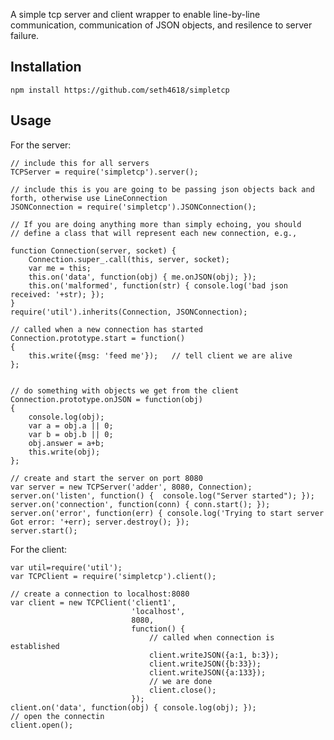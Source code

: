A simple tcp server and client wrapper to enable line-by-line
communication, communication of JSON objects, and resilence to server
failure.

## Installation

    npm install https://github.com/seth4618/simpletcp

## Usage

For the server:

    // include this for all servers
    TCPServer = require('simpletcp').server();

    // include this is you are going to be passing json objects back and forth, otherwise use LineConnection
    JSONConnection = require('simpletcp').JSONConnection();

    // If you are doing anything more than simply echoing, you should
    // define a class that will represent each new connection, e.g.,

    function Connection(server, socket) {
        Connection.super_.call(this, server, socket);
        var me = this;
        this.on('data', function(obj) { me.onJSON(obj); });
        this.on('malformed', function(str) { console.log('bad json received: '+str); });
    }
    require('util').inherits(Connection, JSONConnection);

    // called when a new connection has started
    Connection.prototype.start = function()
    {
        this.write({msg: 'feed me'});   // tell client we are alive
    };
    
    
    // do something with objects we get from the client
    Connection.prototype.onJSON = function(obj)
    {
        console.log(obj);
        var a = obj.a || 0;
        var b = obj.b || 0;
        obj.answer = a+b;
        this.write(obj);
    };
    
    // create and start the server on port 8080
    var server = new TCPServer('adder', 8080, Connection);
    server.on('listen', function() {  console.log("Server started"); });
    server.on('connection', function(conn) { conn.start(); });
    server.on('error', function(err) { console.log('Trying to start server Got error: '+err); server.destroy(); });
    server.start();
    
For the client:

    var util=require('util');
    var TCPClient = require('simpletcp').client();
    
    // create a connection to localhost:8080
    var client = new TCPClient('client1',
                               'localhost',
                               8080,
                               function() { 
                                   // called when connection is established
                                   client.writeJSON({a:1, b:3});
                                   client.writeJSON({b:33});
                                   client.writeJSON({a:133});
                                   // we are done
                                   client.close();
                               });
    client.on('data', function(obj) { console.log(obj); });
    // open the connectin
    client.open();


